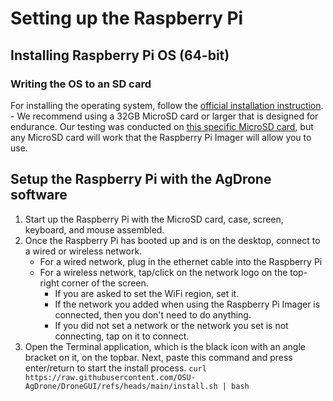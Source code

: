 # Setting up the Raspberry Pi

## Installing Raspberry Pi OS (64-bit)
### Writing the OS to an SD card
For installing the operating system, follow the [official installation instruction](https://www.raspberrypi.com/documentation/computers/getting-started.html).
    - We recommend using a 32GB MicroSD card or larger that is designed for endurance. Our testing was conducted on [this specific MicroSD card](https://shop.sandisk.com/products/memory-cards/microsd-cards/sandisk-high-endurance-uhs-i-microsd?sku=SDSQQNR-128G-GN6IA), but any MicroSD card will work that the Raspberry Pi Imager will allow you to use.
## Setup the Raspberry Pi with the AgDrone software
1. Start up the Raspberry Pi with the MicroSD card, case, screen, keyboard, and mouse assembled. 
2. Once the Raspberry Pi has booted up and is on the desktop, connect to a wired or wireless network.
    - For a wired network, plug in the ethernet cable into the Raspberry Pi
    - For a wireless network, tap/click on the network logo on the top-right corner of the screen. 
        - If you are asked to set the WiFi region, set it. 
        - If the network you added when using the Raspberry Pi Imager is connected, then you don't need to do anything. 
        - If you did not set a network or the network you set is not connecting, tap on it to connect.
3. Open the Terminal application, which is the black icon with an angle bracket on it, on the topbar. Next, paste this command and press enter/return to start the install process.
    `curl https://raw.githubusercontent.com/OSU-AgDrone/DroneGUI/refs/heads/main/install.sh | bash`